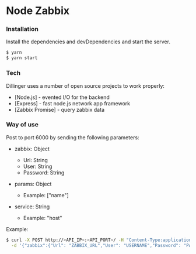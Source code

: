 # Node Zabbix

<!-- [![Build Status]()](https://github.com/wiltonjunior/node-zabbix) -->

### Installation

Install the dependencies and devDependencies and start the server.

```sh
$ yarn
$ yarn start
```

### Tech

Dillinger uses a number of open source projects to work properly:

- [Node.js] - evented I/O for the backend
- [Express] - fast node.js network app framework
- [Zabbix Promise] - query zabbix data

### Way of use

Post to port 6000 by sending the following parameters:

- zabbix: Object
  - Url: String
  - User: String
  - Password: String
- params: Object

  - Example: ["name"]

- service: String
  - Example: "host"

Example:

```sh
$ curl -X POST http://<API_IP>:<API_PORT>/ -H "Content-Type:application/json" \
  -d '{"zabbix":{"Url": "ZABBIX_URL","User": "USERNAME","Password": "PASSWORD"},"params":["NAME"],"service": "SERVICE"}'
```
